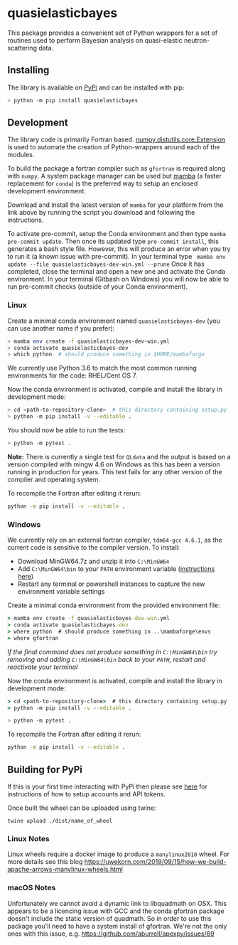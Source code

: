 # quasielasticbayes

This package provides a convenient set of Python wrappers
for a set of routines used to perform Bayesian analysis
on quasi-elastic neutron-scattering data.

## Installing

The library is available on [PyPi](https://pypi.org/) and can be installed with pip:

```sh
> python -m pip install quasielasticbayes
```

## Development

The library code is primarily Fortran based.
[numpy.distutils.core.Extension](https://numpy.org/devdocs/reference/generated/numpy.distutils.core.Extension.html) is used to automate
the creation of Python-wrappers around each of the modules.

To build the package a fortran compiler such as `gfortran` is required
along with `numpy`.
A system package manager can be used but [mamba](https://github.com/conda-forge/miniforge#mambaforge) (a faster replacement for `conda`) is the preferred way to setup an enclosed development environment.

Download and install the latest version of `mamba` for your platform from the link above by running the script you download and following the instructions.

To activate pre-commit, setup the Conda environment and then type ``mamba pre-commit update``.
Then once its updated type ``pre-commit install``, this generates a bash style file.
However, this will produce an error when you try to run it (a known issue with pre-commit).
In your terminal type `` mamba env update --file quasielasticbayes-dev-win.yml --prune``
Once it has completed, close the terminal and open a new one and activate the Conda environment.
In your terminal (Gitbash on Windows) you will now be able to run pre-commit checks (outside of your Conda environment). 

### Linux

Create a minimal conda environment named `quasielasticbayes-dev` (you can use another name if you prefer):

```sh
> mamba env create -f quasielasticbayes-dev-win.yml
> conda activate quasielasticbayes-dev
> which python  # should produce something in $HOME/mambaforge
```

We currently use Python 3.6 to match the most common running environments for the
code: RHEL/Cent OS 7.

Now the conda environment is activated, compile and install the library in development mode:

```sh
> cd <path-to-repository-clone>  # this directory containing setup.py
> python -m pip install -v --editable .
```

You should now be able to run the tests:

```sh
> python -m pytest .
```

**Note:** There is currently a single test for `QLdata` and the output is based
on a version compiled with mingw 4.6 on Windows as this has been a version running
in production for years. This test fails for any other version of the compiler and
operating system.

To recompile the Fortran after editing it rerun:

```sh
python -m pip install -v --editable .
```

### Windows

We currently rely on an external fortran compiler, `tdm64-gcc 4.6.1`, as the current code is sensitive
to the compiler version. To install:

- Download MinGW64.7z and unzip it into ``C:\MinGW64``
- Add ``C:\MinGW64\bin`` to your ``PATH`` environment variable ([instructions here](https://www.architectryan.com/2018/03/17/add-to-the-path-on-windows-10/))
- Restart any terminal or powershell instances to capture the new environment variable settings

Create a minimal conda environment from the provided environment file:

```bat
> mamba env create -f quasielasticbayes-dev-win.yml
> conda activate quasielasticbayes-dev
> where python  # should produce something in ..\mambaforge\envs
> where gfortran
```

*If the final command does not produce something in ``C:\MinGW64\bin`` try removing
and adding ``C:\MinGW64\bin`` back to your ``PATH``, restart and reactivate your terminal*

Now the conda environment is activated, compile and install the library in development mode:

```bat
> cd <path-to-repository-clone>  # this directory containing setup.py
> python -m pip install -v --editable .
```

```sh
> python -m pytest .
```

To recompile the Fortran after editing it rerun:

```sh
python -m pip install -v --editable .
```

## Building for PyPi

If this is your first time interacting with PyPi then please see [here](https://packaging.python.org/en/latest/tutorials/packaging-projects/#uploading-the-distribution-archives) for instructions of how to setup accounts and API tokens.

Once built the wheel can be uploaded using twine:

```
twine upload ./dist/name_of_wheel
```

### Linux Notes

Linux wheels require a docker image to produce a `manylinux2010` wheel. For more details see this blog <https://uwekorn.com/2019/09/15/how-we-build-apache-arrows-manylinux-wheels.html>

### macOS Notes

Unfortunately we cannot avoid a dynamic link to libquadmath on OSX. This appears to be a licencing issue with GCC and the conda gfortran package doesn't include the static version of quadmath.
So in order to use this package you'll need to have a system install of gfortran. We're not the only ones with this issue, e.g. <https://github.com/aburrell/apexpy/issues/69>
